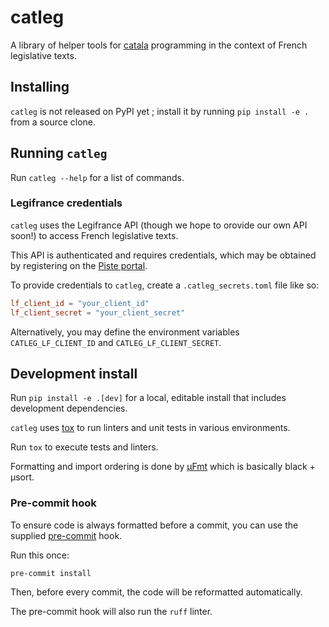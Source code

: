 # catleg

A library of helper tools for [catala](https://catala-lang.org) programming in the context
of French legislative texts.

## Installing

`catleg` is not released on PyPI yet ; install it by running `pip install -e .` from a source clone.

## Running `catleg`

Run `catleg --help` for a list of commands.

### Legifrance credentials

`catleg` uses the Legifrance API (though we hope to orovide our own API soon!) to access French legislative texts.

This API is authenticated and requires credentials, which may be obtained by registering on the
[Piste portal](https://developer.aife.economie.gouv.fr/).

To provide credentials to `catleg`, create a `.catleg_secrets.toml` file like so:

```toml
lf_client_id = "your_client_id"
lf_client_secret = "your_client_secret"
```

Alternatively, you may define the environment variables `CATLEG_LF_CLIENT_ID` and `CATLEG_LF_CLIENT_SECRET`.

## Development install

Run `pip install -e .[dev]` for a local, editable install that includes development dependencies.

`catleg` uses [tox](https://tox.wiki/en/latest/) to run linters and unit tests in various environments.

Run `tox` to execute tests and linters.

Formatting and import ordering is done by [µFmt](https://ufmt.omnilib.dev/en/stable/index.html) which is basically black + µsort.

### Pre-commit hook

To ensure code is always formatted before a commit, you can use the supplied [pre-commit](https://pre-commit.com) hook.

Run this once:

`pre-commit install`

Then, before every commit, the code will be reformatted automatically.

The pre-commit hook will also run the `ruff` linter.
